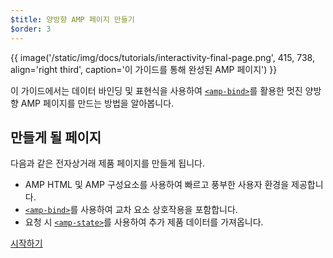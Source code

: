 ```yaml
---
$title: 양방향 AMP 페이지 만들기
$order: 3
---
```


{{ image('/static/img/docs/tutorials/interactivity-final-page.png', 415, 738, align='right third', caption='이 가이드를 통해 완성된 AMP 페이지') }}

이 가이드에서는 데이터 바인딩 및 표현식을 사용하여 [`<amp-bind>`](/ko/docs/reference/components/amp-bind.html)를 활용한 멋진 양방향 AMP 페이지를 만드는 방법을 알아봅니다.

## 만들게 될 페이지

다음과 같은 전자상거래 제품 페이지를 만들게 됩니다.

- AMP HTML 및 AMP 구성요소를 사용하여 빠르고 풍부한 사용자 환경을 제공합니다.
- [`<amp-bind>`](/ko/docs/reference/components/amp-bind.html)를 사용하여 교차 요소 상호작용을 포함합니다.
- 요청 시 [`<amp-state>`](/ko/docs/reference/components/amp-bind.html#state)를 사용하여 추가 제품 데이터를 가져옵니다.


<div class="prev-next-buttons">
<a class="button" href="{{g.doc('/content/docs/interaction_dynamic/interactivity/prereqs-setup.md', locale=doc.locale).url.path}}"><span class="arrow-next">시작하기</span></a>
</div>
